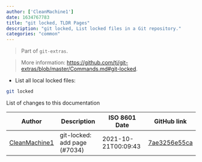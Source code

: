 ```yaml
---
author: ['CleanMachine1']
date: 1634767783
title: "git locked, TLDR Pages"
description: "git locked, List locked files in a Git repository."
categories: "common"
---
```

> Part of `git-extras`.

> More information: <https://github.com/tj/git-extras/blob/master/Commands.md#git-locked>.

- List all local locked files:

```bash
git locked
```
List of changes to this documentation


Author | Description | ISO 8601 Date | GitHub link
------|-----|-----|-----
[CleanMachine1](mailto:78213164+CleanMachine1@users.noreply.github.com) | git-locked: add page (#7034) | 2021-10-21T00:09:43 | [7ae3256e55ca](https://github.com/tldr-pages/tldr/commit/7ae3256e55ca0e16093a073a6d1359be3b53e23e)

